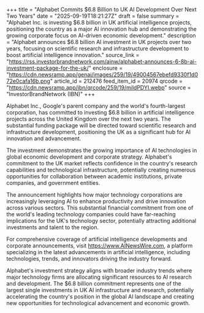 +++
title = "Alphabet Commits $6.8 Billion to UK AI Development Over Next Two Years"
date = "2025-09-19T18:21:27Z"
draft = false
summary = "Alphabet Inc. is investing $6.8 billion in UK artificial intelligence projects, positioning the country as a major AI innovation hub and demonstrating the growing corporate focus on AI-driven economic development."
description = "Alphabet announces $6.8 billion AI investment in UK projects over two years, focusing on scientific research and infrastructure development to boost artificial intelligence innovation."
source_link = "https://rss.investorbrandnetwork.com/ainw/alphabet-announces-6-8b-ai-investment-package-for-the-uk/"
enclosure = "https://cdn.newsramp.app/genai/images/259/19/49004567ebefd9330f1d072e0cafa16b.png"
article_id = 212476
feed_item_id = 20974
qrcode = "https://cdn.newsramp.app/ibn/qrcode/259/19/mildPDYI.webp"
source = "InvestorBrandNetwork (IBN)"
+++

<p>Alphabet Inc., Google's parent company and the world's fourth-largest corporation, has committed to investing $6.8 billion in artificial intelligence projects across the United Kingdom over the next two years. The substantial funding package will be directed toward scientific research and infrastructure development, positioning the UK as a significant hub for AI innovation and advancement.</p><p>The investment demonstrates the growing importance of AI technologies in global economic development and corporate strategy. Alphabet's commitment to the UK market reflects confidence in the country's research capabilities and technological infrastructure, potentially creating numerous opportunities for collaboration between academic institutions, private companies, and government entities.</p><p>The announcement highlights how major technology corporations are increasingly leveraging AI to enhance productivity and drive innovation across various sectors. This substantial financial commitment from one of the world's leading technology companies could have far-reaching implications for the UK's technology sector, potentially attracting additional investments and talent to the region.</p><p>For comprehensive coverage of artificial intelligence developments and corporate announcements, visit <a href="https://www.AINewsWire.com" rel="nofollow" target="_blank">https://www.AINewsWire.com</a>, a platform specializing in the latest advancements in artificial intelligence, including technologies, trends, and innovators driving the industry forward.</p><p>Alphabet's investment strategy aligns with broader industry trends where major technology firms are allocating significant resources to AI research and development. The $6.8 billion commitment represents one of the largest single investments in UK AI infrastructure and research, potentially accelerating the country's position in the global AI landscape and creating new opportunities for technological advancement and economic growth.</p>